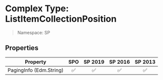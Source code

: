 # Complex Type: ListItemCollectionPosition

> Namespace: SP

## Properties

Property | SPO | SP 2019 | SP 2016 | SP 2013
----------|:---:|:-------:|:-------:|:-------:
PagingInfo (Edm.String) | ✅ | ✅ | ✅ | ✅